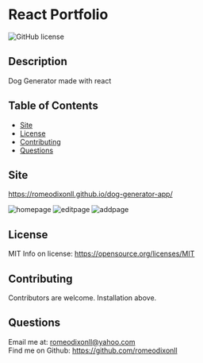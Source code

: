 # React Portfolio
![GitHub license](https://img.shields.io/badge/License-MIT-yellow.svg)

## Description
Dog Generator made with react

## Table of Contents 
- [Site](#site)
- [License](#license)
- [Contributing](#Contributing)
- [Questions](#Questions)

## Site

https://romeodixonll.github.io/dog-generator-app/

![homepage](https://user-images.githubusercontent.com/95494071/162213343-3eb0a075-2cf2-4e96-85f7-689415997724.JPG)
![editpage](https://user-images.githubusercontent.com/95494071/162213360-ad1b28af-082f-4671-950f-6a1ff0128e19.JPG)
![addpage](https://user-images.githubusercontent.com/95494071/162213368-fba2636e-62c4-40a5-a861-f68caeab583f.JPG)

## License
MIT
Info on license: https://opensource.org/licenses/MIT

## Contributing 
Contributors are welcome. Installation above.

## Questions 
Email me at: romeodixonll@yahoo.com </br>
Find me on Github: https://github.com/romeodixonll

